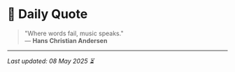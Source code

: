 # 📜 Daily Quote

> "Where words fail, music speaks."  
> — **Hans Christian Andersen**

---

_Last updated: 08 May 2025 ⏳_
